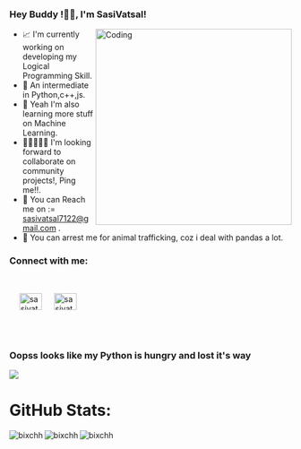 ### Hey Buddy !👋🏻, I'm SasiVatsal!

<img title="" src="https://user-images.githubusercontent.com/71326149/153755051-1312d396-fba2-45cf-b036-d677613af2dd.gif" alt="Coding" align="right" width="350">


- 📈 I'm currently working on developing my Logical Programming Skill.
- 🐍 An intermediate in Python,c++,js.
- 🤖 Yeah I'm also learning more stuff on Machine Learning.
- 🧑🏼‍🤝‍🧑🏻 I'm looking forward to collaborate on community projects!, Ping me!!.
- 📧 You can Reach me on := <sasivatsal7122@gmail.com> .
- 🐼 You can arrest me for animal trafficking, coz i deal with pandas a lot.

<h3 align="left">Connect with me:</h3>
</br>
<p align="left"> &emsp;
<a href="https://www.linkedin.com/in/sasi-vatsal-606195215/" target="blank"><img align="center" src="https://raw.githubusercontent.com/rahuldkjain/github-profile-readme-generator/master/src/images/icons/Social/linked-in-alt.svg" alt="sasivatal7122" height="30" width="40" /></a> &emsp;
<a href="https://www.instagram.com/sasivatsal/" target="blank"><img align="center" src="https://raw.githubusercontent.com/rahuldkjain/github-profile-readme-generator/master/src/images/icons/Social/instagram.svg" alt="sasivatal" height="30" width="40" /></a>
</p>
</br></br>
<h3>Oopss looks like my Python is hungry and lost it's way</h3>

<img src="https://raw.githubusercontent.com/sasivatsal7122/sasivatsal7122/output/github-contribution-grid-snake.svg" />

</br>
<h1>GitHub Stats:</h1>
<p><img align="left" src="https://github-readme-stats.vercel.app/api?username=sasivatsal7122&show_icons=true&theme=radical" alt="bixchh" /></p>

<p><img align="left" src="https://github-readme-stats.vercel.app/api/top-langs?username=sasivatsal7122&show_icons=true&locale=en&layout=compact_color=ffffff&icon_color=bb2acf&text_color=daf7dc&bg_color=151515" alt="bixchh" /></p>

<p><img align="left" src="https://github-readme-streak-stats.herokuapp.com/?user=sasivatsal7122&theme=dark" alt="bixchh" /></p>

